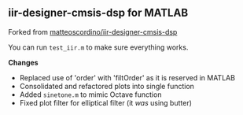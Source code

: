 iir-designer-cmsis-dsp for MATLAB
-

Forked from [matteoscordino/iir-designer-cmsis-dsp](https://github.com/matteoscordino/iir-designer-cmsis-dsp)

You can run `test_iir.m` to make sure everything works.

__Changes__

* Replaced use of 'order' with 'filtOrder' as it is reserved in MATLAB
* Consolidated and refactored plots into single function
* Added `sinetone.m` to mimic Octave function
* Fixed plot filter for elliptical filter (it *was* using butter)
